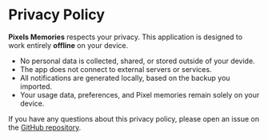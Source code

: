 # Privacy Policy

**Pixels Memories** respects your privacy. This application is designed to work entirely **offline** on your device.

- No personal data is collected, shared, or stored outside of your devide.  
- The app does not connect to external servers or services.  
- All notifications are generated locally, based on the backup you imported.  
- Your usage data, preferences, and Pixel memories remain solely on your device.  

If you have any questions about this privacy policy, please open an issue on the [GitHub repository](https://github.com/Leogendra/Pixels-Memories/issues).
